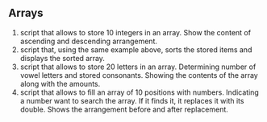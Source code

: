 ## Arrays

1. script that allows to store 10 integers in an array. Show the content of ascending and descending arrangement.
2. script that, using the same example above, sorts the stored items and displays the sorted array.
3. script that allows to store 20 letters in an array. Determining number of vowel letters and stored consonants. Showing the contents of the array along with the amounts.
4. script that allows to fill an array of 10 positions with numbers. Indicating a number want to search the array. If it finds it, it replaces it with its double. Shows the arrangement before and after replacement.

